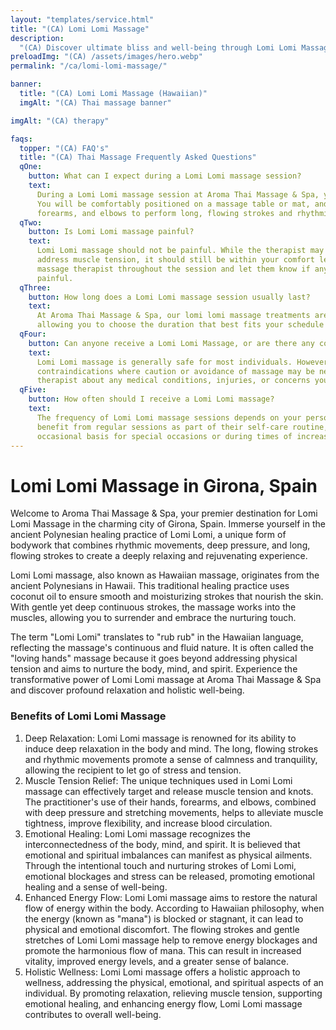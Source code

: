 ```yaml
---
layout: "templates/service.html"
title: "(CA) Lomi Lomi Massage"
description:
  "(CA) Discover ultimate bliss and well-being through Lomi Lomi Massage at Aroma Thai Massage & Spa in Girona."
preloadImg: "(CA) /assets/images/hero.webp"
permalink: "/ca/lomi-lomi-massage/"

banner:
  title: "(CA) Lomi Lomi Massage (Hawaiian)"
  imgAlt: "(CA) Thai massage banner"

imgAlt: "(CA) therapy"

faqs:
  topper: "(CA) FAQ's"
  title: "(CA) Thai Massage Frequently Asked Questions"
  qOne:
    button: What can I expect during a Lomi Lomi massage session?
    text:
      During a Lomi Lomi massage session at Aroma Thai Massage & Spa, you can expect a serene and soothing atmosphere.
      You will be comfortably positioned on a massage table or mat, and our skilled practitioner will use their hands,
      forearms, and elbows to perform long, flowing strokes and rhythmic movements.
  qTwo:
    button: Is Lomi Lomi massage painful?
    text:
      Lomi Lomi massage should not be painful. While the therapist may use deep pressure and stretching techniques to
      address muscle tension, it should still be within your comfort level. It's important to communicate with your
      massage therapist throughout the session and let them know if any strokes or pressure feel uncomfortable or
      painful.
  qThree:
    button: How long does a Lomi Lomi massage session usually last?
    text:
      At Aroma Thai Massage & Spa, our lomi lomi massage treatments are available in either 60 or 90-minute sessions,
      allowing you to choose the duration that best fits your schedule and needs.
  qFour:
    button: Can anyone receive a Lomi Lomi Massage, or are there any contraindications?
    text:
      Lomi Lomi massage is generally safe for most individuals. However, there are certain health conditions and
      contraindications where caution or avoidance of massage may be necessary. It's important to inform your massage
      therapist about any medical conditions, injuries, or concerns you may have.
  qFive:
    button: How often should I receive a Lomi Lomi massage?
    text:
      The frequency of Lomi Lomi massage sessions depends on your personal preferences and needs. Some people may
      benefit from regular sessions as part of their self-care routine, while others may choose to receive it on an
      occasional basis for special occasions or during times of increased stress.
---
```


# Lomi Lomi Massage in Girona, Spain

Welcome to Aroma Thai Massage & Spa, your premier destination for Lomi Lomi Massage in the charming city of Girona,
Spain. Immerse yourself in the ancient Polynesian healing practice of Lomi Lomi, a unique form of bodywork that combines
rhythmic movements, deep pressure, and long, flowing strokes to create a deeply relaxing and rejuvenating experience.

Lomi Lomi massage, also known as Hawaiian massage, originates from the ancient Polynesians in Hawaii. This traditional
healing practice uses coconut oil to ensure smooth and moisturizing strokes that nourish the skin. With gentle yet deep
continuous strokes, the massage works into the muscles, allowing you to surrender and embrace the nurturing touch.

The term "Lomi Lomi" translates to "rub rub" in the Hawaiian language, reflecting the massage's continuous and fluid
nature. It is often called the "loving hands" massage because it goes beyond addressing physical tension and aims to
nurture the body, mind, and spirit. Experience the transformative power of Lomi Lomi massage at Aroma Thai Massage & Spa
and discover profound relaxation and holistic well-being.

### Benefits of Lomi Lomi Massage

1.  Deep Relaxation: Lomi Lomi massage is renowned for its ability to induce deep relaxation in the body and mind. The
    long, flowing strokes and rhythmic movements promote a sense of calmness and tranquility, allowing the recipient to
    let go of stress and tension.
2.  Muscle Tension Relief: The unique techniques used in Lomi Lomi massage can effectively target and release muscle
    tension and knots. The practitioner's use of their hands, forearms, and elbows, combined with deep pressure and
    stretching movements, helps to alleviate muscle tightness, improve flexibility, and increase blood circulation.
3.  Emotional Healing: Lomi Lomi massage recognizes the interconnectedness of the body, mind, and spirit. It is believed
    that emotional and spiritual imbalances can manifest as physical ailments. Through the intentional touch and
    nurturing strokes of Lomi Lomi, emotional blockages and stress can be released, promoting emotional healing and a
    sense of well-being.
4.  Enhanced Energy Flow: Lomi Lomi massage aims to restore the natural flow of energy within the body. According to
    Hawaiian philosophy, when the energy (known as "mana") is blocked or stagnant, it can lead to physical and emotional
    discomfort. The flowing strokes and gentle stretches of Lomi Lomi massage help to remove energy blockages and
    promote the harmonious flow of mana. This can result in increased vitality, improved energy levels, and a greater
    sense of balance.
5.  Holistic Wellness: Lomi Lomi massage offers a holistic approach to wellness, addressing the physical, emotional, and
    spiritual aspects of an individual. By promoting relaxation, relieving muscle tension, supporting emotional healing,
    and enhancing energy flow, Lomi Lomi massage contributes to overall well-being.
